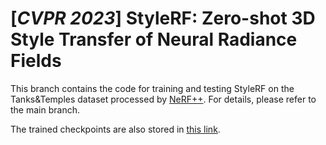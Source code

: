 # [*CVPR 2023*] StyleRF: Zero-shot 3D Style Transfer of Neural Radiance Fields

This branch contains the code for training and testing StyleRF on the Tanks&Temples dataset processed by [NeRF++](https://github.com/Kai-46/nerfplusplus). For details, please refer to the main branch.

The trained checkpoints are also stored in [this link](https://drive.google.com/drive/folders/1nF9-6lTIhktG5JjNvnmdYOo1LTvtK7Dw?usp=share_link).